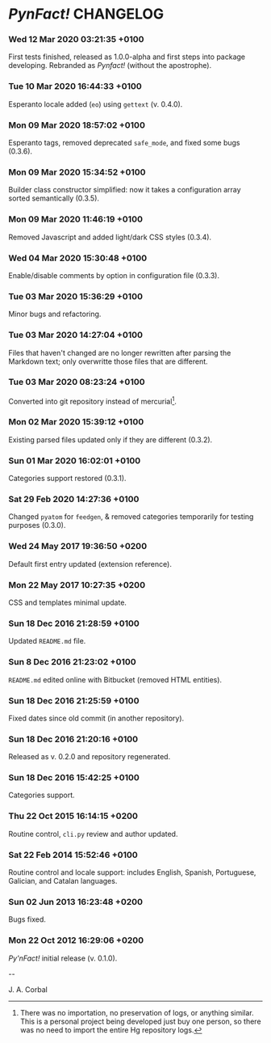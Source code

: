*PynFact!* CHANGELOG
====================

### Wed 12 Mar 2020 03:21:35 +0100

First tests finished, released as 1.0.0-alpha and first steps into
package developing.  Rebranded as _Pynfact!_ (without the apostrophe).

### Tue 10 Mar 2020 16:44:33 +0100

Esperanto locale added (`eo`) using `gettext` (v. 0.4.0).

### Mon 09 Mar 2020 18:57:02 +0100

Esperanto tags, removed deprecated `safe_mode`, and fixed some bugs
(0.3.6).

### Mon 09 Mar 2020 15:34:52 +0100

Builder class constructor simplified: now it takes a configuration array
sorted semantically (0.3.5).

### Mon 09 Mar 2020 11:46:19 +0100

Removed Javascript and added light/dark CSS styles (0.3.4).
  
### Wed 04 Mar 2020 15:30:48 +0100

Enable/disable comments by option in configuration file (0.3.3).

### Tue 03 Mar 2020 15:36:29 +0100

Minor bugs and refactoring.

### Tue 03 Mar 2020 14:27:04 +0100

Files that haven't changed are no longer rewritten after parsing the
Markdown text; only overwritte those files that are different.

### Tue 03 Mar 2020 08:23:24 +0100

Converted into git repository instead of mercurial[^1].

### Mon 02 Mar 2020 15:39:12 +0100

Existing parsed files updated only if they are different (0.3.2).

### Sun 01 Mar 2020 16:02:01 +0100

Categories support restored (0.3.1).

### Sat 29 Feb 2020 14:27:36 +0100

Changed `pyatom` for `feedgen`, & removed categories temporarily for
testing purposes (0.3.0).

### Wed 24 May 2017 19:36:50 +0200

Default first entry updated (extension reference).

### Mon 22 May 2017 10:27:35 +0200

CSS and templates minimal update.

### Sun 18 Dec 2016 21:28:59 +0100

Updated `README.md` file.

### Sun  8 Dec 2016 21:23:02 +0100

`README.md` edited online with Bitbucket (removed HTML entities).

### Sun 18 Dec 2016 21:25:59 +0100

Fixed dates since old commit (in another repository).

### Sun 18 Dec 2016 21:20:16 +0100

Released as v. 0.2.0 and repository regenerated.

### Sun 18 Dec 2016 15:42:25 +0100

Categories support.

### Thu 22 Oct 2015 16:14:15 +0200

Routine control, `cli.py` review and author updated.

### Sat 22 Feb 2014 15:52:46 +0100

Routine control and locale support: includes English, Spanish,
Portuguese, Galician, and Catalan languages.

### Sun 02 Jun 2013 16:23:48 +0200

Bugs fixed.

### Mon 22 Oct 2012 16:29:06 +0200

*Py'nFact!* initial release (v. 0.1.0).



[^1]: There was no importation, no preservation of logs, or anything
      similar.  This is a personal project being developed just buy one
      person, so there was no need to import the entire Hg repository
      logs.


-- 

J. A. Corbal

